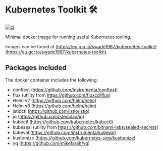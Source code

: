 # Kubernetes Toolkit 🛠️

[![ci](https://github.com/swade1987/kubernetes-toolkit/actions/workflows/main.yaml/badge.svg)](https://github.com/swade1987/kubernetes-toolkit/actions/workflows/ci.yaml)

Minimal docker image for running useful Kubernetes tooling.

Images can be found at [https://eu.gcr.io/swade1987/kubernetes-toolkit](https://eu.gcr.io/swade1987/kubernetes-toolkit).

## Packages included

The docker container includes the following:

- conftest (https://github.com/instrumenta/conftest)
- flux (utility from https://github.com/fluxcd/flux)
- Helm v2 (https://github.com/helm/helm)
- Helm v3 (https://github.com/helm/helm)
- istioctl (https://github.com/istio/istio)
- jq (https://github.com/stedolan/jq)
- kubectl (https://github.com/kubernetes/kubectl)
- kubeseal (utility from https://github.com/bitnami-labs/sealed-secrets)
- kubeval (https://github.com/instrumenta/kubeval)
- kustomize (https://github.com/kubernetes-sigs/kustomize)
- yq (https://github.com/mikefarah/yq)
